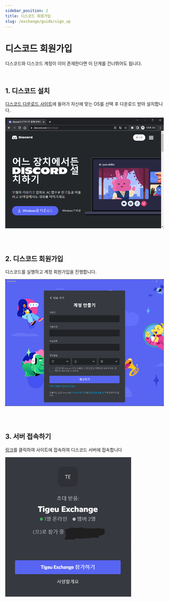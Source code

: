 ```yaml
---
sidebar_position: 2
title: 디스코드 회원가입
slug: /exchange/guide/sign_up
---
```


# 디스코드 회원가입

디스코드와 디스코드 계정이 이미 존재한다면 이 단계를 건너뛰어도 됩니다.

<br/>

## 1. 디스코드 설치

[디스코드 다운로드 사이트](https://discord.com/download)에 들어가 자신에 맞는 OS를 선택 후 다운로드 받아 설치합니다.

![discord_download_site](./img/discord_sign_up/discord_download_site.png)

<br/>
<br/>

## 2. 디스코드 회원가입

디스코드를 실행하고 계정 회원가입을 진행합니다.

![discord_sign_up](./img/discord_sign_up/discord_sign_up.png)

<br/>
<br/>

## 3. 서버 접속하기

[링크](https://discord.gg/gNVhJUMpgk)를 클릭하여 사이트에 접속하여 디스코드 서버에 접속합니다

![discord_invite](./img/discord_sign_up/discord_invite.png)